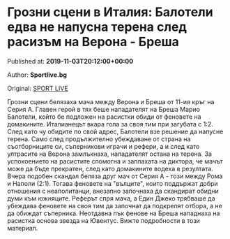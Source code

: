 
# Грозни сцени в Италия: Балотели едва не напусна терена след расизъм на Верона - Бреша

Published at: **2019-11-03T20:12:00+00:00**

Author: **Sportlive.bg**

Original: [SPORT LIVE](https://www.sportlive.bg/worldfootball/italy/grozni-sceni-v-italiq-baloteli-edva-ne-napusna-terena-sled-rasizym-na-verona---bresha-1391438.html)

Грозни сцени белязаха мача между Верона и Бреша от 11-ия кръг на Серия А. Главен герой в тях беше нападателят на Бреша Марио Балотели, който бе подложен на расистки обиди от феновете на домакините. Италианецът вкара гола за своя тим при загубата с 1:2.
След като чу обидите по свой адрес, Балотели взе решение да напусне терена. Само след продължително убеждаване от страна на съотборниците си, съперникови играчи и рефери, а и след като ултрасите на Верона замлъкнаха, нападателят остана на терена. За успокоението на расистите спомогна и заплахата на диктора, че мачът може да бъде прекратен, след като домакините водеха в резултата.
Вчера подобен скандал беляза друг мач от Серия А - този между Рома и Наполи (2:1). Тогава феновете на "вълците", които поддържат добри отношения с неаполитанци, внезапно започнаха да скандират обидни думи към южняците. Реферът спря мача, а Един Джеко трябваше да убеждава феновете на своя тим да започнат да подкрепят отбора, а не да обиждат съперника. Неотдавна пък фенове на Бреша нападнаха на расистка основа звезда на Ювентус. Вижте подробности в този материал. 

